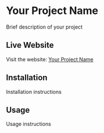 # Your Project Name

Brief description of your project

## Live Website
Visit the website: [Your Project Name](https://yakirbe.github.io/slides)

## Installation

Installation instructions

## Usage

Usage instructions 
